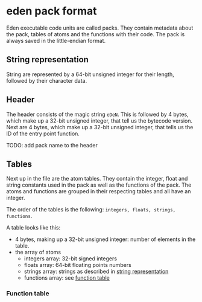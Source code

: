 # eden pack format

Eden executable code units are called packs. They contain metadata about the pack, tables of atoms and the functions with their code.
The pack is always saved in the little-endian format.

## String representation
String are represented by a 64-bit unsigned integer for their length, followed by their character data.

## Header
The header consists of the magic string `eDeN`.
This is followed by 4 bytes, which make up a 32-bit unsigned integer, that tell us the bytecode version.
Next are 4 bytes, which make up a 32-bit unsigned integer, that tells us the ID of the entry point function.

TODO: add pack name to the header

## Tables
Next up in the file are the atom tables. They contain the integer, float and string constants used in the pack as well as the functions of the pack.
The atoms and functions are grouped in their respecting tables and all have an integer.

The order of the tables is the following: `integers, floats, strings, functions`.

A table looks like this:
- 4 bytes, making up a 32-bit unsigned integer: number of elements in the table.
- the array of atoms
  - integers array: 32-bit signed integers
  - floats array: 64-bit floating points numbers
  - strings array: strings as described in [string representation](#string-representation)
  - functions array: see [function table](#function-table)

### Function table